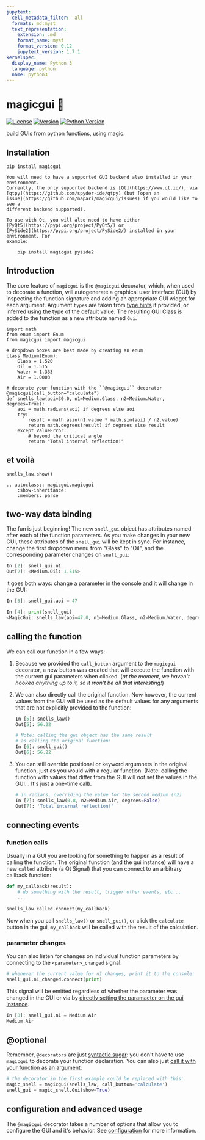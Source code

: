 ```yaml
---
jupytext:
  cell_metadata_filter: -all
  formats: md:myst
  text_representation:
    extension: .md
    format_name: myst
    format_version: 0.12
    jupytext_version: 1.7.1
kernelspec:
  display_name: Python 3
  language: python
  name: python3
---
```


# magicgui 🧙

[![License](https://img.shields.io/pypi/l/magicgui.svg)](https://github.com/napari/magicgui/blob/master/LICENSE)
[![Version](https://img.shields.io/pypi/v/magicgui.svg)](https://pypi.python.org/pypi/magicgui)
[![Python Version](https://img.shields.io/pypi/pyversions/magicgui.svg)](https://python.org)

build GUIs from python functions, using magic.

## Installation

```shell
pip install magicgui
```

```{note}
You will need to have a supported GUI backend also installed in your environment.
Currently, the only supported backend is [Qt](https://www.qt.io/), via
[qtpy](https://github.com/spyder-ide/qtpy) (but [open an
issue](https://github.com/napari/magicgui/issues) if you would like to see a
different backend supported).

To use with Qt, you will also need to have either
[PyQt5](https://pypi.org/project/PyQt5/) or
[PySide2](https://pypi.org/project/PySide2/) installed in your environment. For
example:

    pip install magicgui pyside2
```

## Introduction

The core feature of `magicgui` is the `@magicgui` decorator, which, when used to
decorate a function, will autogenerate a graphical user interface (GUI) by inspecting
the function signature and adding an appropriate GUI widget for each argument.  Argument
`types` are taken from [type hints](https://docs.python.org/3/library/typing.html) if
provided, or inferred using the type of the  default value.  The resulting GUI Class
is added to the function as a new attribute named `Gui`.

```{code-cell}
import math
from enum import Enum
from magicgui import magicgui

# dropdown boxes are best made by creating an enum
class Medium(Enum):
    Glass = 1.520
    Oil = 1.515
    Water = 1.333
    Air = 1.0003

# decorate your function with the ``@magicgui`` decorator
@magicgui(call_button="calculate")
def snells_law(aoi=30.0, n1=Medium.Glass, n2=Medium.Water, degrees=True):
    aoi = math.radians(aoi) if degrees else aoi
    try:
        result = math.asin(n1.value * math.sin(aoi) / n2.value)
        return math.degrees(result) if degrees else result
    except ValueError:
        # beyond the critical angle
        return "Total internal reflection!"
```

## et voilà

```{code-cell}
snells_law.show()
```

```{eval-rst}
.. autoclass:: magicgui.magicgui
    :show-inheritance:
    :members: parse
```

## two-way data binding

The fun is just beginning!  The new `snell_gui` object has attributes named after each of
the function parameters.  As you make changes in your new GUI, these attributes of the
`snell_gui` will be kept in sync.  For instance, change the first dropdown menu from
"Glass" to "Oil", and the corresponding parameter changes on `snell_gui`:

```python
In [2]: snell_gui.n1
Out[2]: <Medium.Oil: 1.515>
```

it goes both ways: change a parameter in the console and it will change in the GUI:

```python
In [3]: snell_gui.aoi = 47

In [4]: print(snell_gui)
<MagicGui: snells_law(aoi=47.0, n1=Medium.Glass, n2=Medium.Water, degrees=True)>
```

## calling the function

We can call our function in a few ways:

1. Because we provided the `call_button` argument to the `magicgui` decorator, a new
   button was created that will execute the function with the current gui parameters
   when clicked.  (*at the moment, we haven't hooked anything up to it, so it won't*
   *be all that interesting!*)

2. We can also directly call the original function. Now however, the current values from
   the GUI will be used as the default values for any arguments that are not explicitly
   provided to the function:

    ```python
    In [5]: snells_law()
    Out[5]: 56.22

    # Note: calling the gui object has the same result
    # as calling the original function:
    In [6]: snell_gui()
    Out[6]: 56.22
    ```

3. You can still override positional or keyword argumnets in the original function, just
   as you would with a regular function.  (Note: calling the function with values that
   differ from the GUI will *not* set the values in the GUI... It's just a one-time
   call).

    ```python
    # in radians, overriding the value for the second medium (n2)
    In [7]: snells_law(0.8, n2=Medium.Air, degrees=False)
    Out[7]: 'Total internal reflection!'
    ```

## connecting events

### function calls

Usually in a GUI you are looking for something to happen as a result of calling the
function.  The original function (and the gui instance) will have a new `called`
attribute (a Qt Signal) that you can connect to an arbitrary callback function:

```python
def my_callback(result):
    # do something with the result, trigger other events, etc...
    ...

snells_law.called.connect(my_callback)
```

Now when you call `snells_law()` or `snell_gui()`, or click the `calculate` button
in the gui, `my_callback` will be called with the result of the calculation.

### parameter changes

You can also listen for changes on individual function parameters by connecting to the
`<parameter>_changed` signal:

```python
# whenever the current value for n1 changes, print it to the console:
snell_gui.n1_changed.connect(print)
```

This signal will be emitted regardless of whether the parameter was changed in the GUI or
via by [directly setting the paramaeter on the gui instance](#two-way-data-binding).

```python
In [8]: snell_gui.n1 = Medium.Air
Medium.Air
```


## @optional

Remember, `@decorators` are just [syntactic
sugar](https://en.wikipedia.org/wiki/Syntactic_sugar): you don't have to use `magicgui`
to decorate your function declaration. You can also just [call it with your function as
an argument](https://realpython.com/lessons/syntactic-sugar/):

```python
# the decorator in the first example could be replaced with this:
magic_snell = magicgui(snells_law, call_button='calculate')
snell_gui = magic_snell.Gui(show=True)
```

## configuration and advanced usage

The `@magicgui` decorator takes a number of options that allow you to configure the GUI
and it's behavior.  See [configuration](basics/configuration) for more information.
